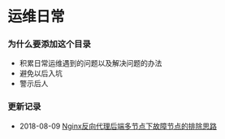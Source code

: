 # 运维日常

### 为什么要添加这个目录

* 积累日常运维遇到的问题以及解决问题的办法
* 避免以后入坑
* 警示后人

### 更新记录

* 2018-08-09   [Nginx反向代理后端多节点下故障节点的排除思路](2018/08/2018-08-09/Nginx反向代理多节点下故障节点排除思路.md)
